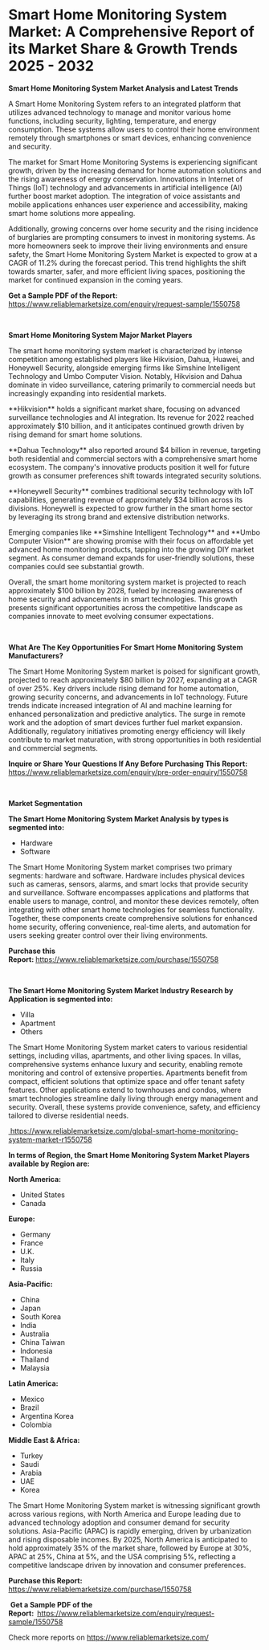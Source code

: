 <p><h1>Smart Home Monitoring System Market: A Comprehensive Report of its Market Share & Growth Trends 2025 - 2032</h1></p><p><strong>Smart Home Monitoring System Market Analysis and Latest Trends</strong></p>
<p><p>A Smart Home Monitoring System refers to an integrated platform that utilizes advanced technology to manage and monitor various home functions, including security, lighting, temperature, and energy consumption. These systems allow users to control their home environment remotely through smartphones or smart devices, enhancing convenience and security. </p><p>The market for Smart Home Monitoring Systems is experiencing significant growth, driven by the increasing demand for home automation solutions and the rising awareness of energy conservation. Innovations in Internet of Things (IoT) technology and advancements in artificial intelligence (AI) further boost market adoption. The integration of voice assistants and mobile applications enhances user experience and accessibility, making smart home solutions more appealing.</p><p>Additionally, growing concerns over home security and the rising incidence of burglaries are prompting consumers to invest in monitoring systems. As more homeowners seek to improve their living environments and ensure safety, the Smart Home Monitoring System Market is expected to grow at a CAGR of 11.2% during the forecast period. This trend highlights the shift towards smarter, safer, and more efficient living spaces, positioning the market for continued expansion in the coming years.</p></p>
<p><strong>Get a Sample PDF of the Report:&nbsp;</strong> <a href="https://www.reliablemarketsize.com/enquiry/request-sample/1550758?utm_campaign=1103&utm_medium=2&utm_source=Github&utm_content=ia&utm_term=06022025&utm_id=smart-home-monitoring-system">https://www.reliablemarketsize.com/enquiry/request-sample/1550758</a></p>
<p>&nbsp;</p>
<p><strong>Smart Home Monitoring System Major Market Players</strong></p>
<p><p>The smart home monitoring system market is characterized by intense competition among established players like Hikvision, Dahua, Huawei, and Honeywell Security, alongside emerging firms like Simshine Intelligent Technology and Umbo Computer Vision. Notably, Hikvision and Dahua dominate in video surveillance, catering primarily to commercial needs but increasingly expanding into residential markets.</p><p>**Hikvision** holds a significant market share, focusing on advanced surveillance technologies and AI integration. Its revenue for 2022 reached approximately $10 billion, and it anticipates continued growth driven by rising demand for smart home solutions.</p><p>**Dahua Technology** also reported around $4 billion in revenue, targeting both residential and commercial sectors with a comprehensive smart home ecosystem. The company's innovative products position it well for future growth as consumer preferences shift towards integrated security solutions.</p><p>**Honeywell Security** combines traditional security technology with IoT capabilities, generating revenue of approximately $34 billion across its divisions. Honeywell is expected to grow further in the smart home sector by leveraging its strong brand and extensive distribution networks.</p><p>Emerging companies like **Simshine Intelligent Technology** and **Umbo Computer Vision** are showing promise with their focus on affordable yet advanced home monitoring products, tapping into the growing DIY market segment. As consumer demand expands for user-friendly solutions, these companies could see substantial growth.</p><p>Overall, the smart home monitoring system market is projected to reach approximately $100 billion by 2028, fueled by increasing awareness of home security and advancements in smart technologies. This growth presents significant opportunities across the competitive landscape as companies innovate to meet evolving consumer expectations.</p></p>
<p>&nbsp;</p>
<p><strong>What Are The Key Opportunities For Smart Home Monitoring System Manufacturers?</strong></p>
<p><p>The Smart Home Monitoring System market is poised for significant growth, projected to reach approximately $80 billion by 2027, expanding at a CAGR of over 25%. Key drivers include rising demand for home automation, growing security concerns, and advancements in IoT technology. Future trends indicate increased integration of AI and machine learning for enhanced personalization and predictive analytics. The surge in remote work and the adoption of smart devices further fuel market expansion. Additionally, regulatory initiatives promoting energy efficiency will likely contribute to market maturation, with strong opportunities in both residential and commercial segments.</p></p>
<p><strong>Inquire or Share Your Questions If Any Before Purchasing This Report:</strong> <a href="https://www.reliablemarketsize.com/enquiry/pre-order-enquiry/1550758?utm_campaign=1103&utm_medium=2&utm_source=Github&utm_content=ia&utm_term=06022025&utm_id=smart-home-monitoring-system">https://www.reliablemarketsize.com/enquiry/pre-order-enquiry/1550758</a></p>
<p>&nbsp;</p>
<p><strong>Market Segmentation</strong></p>
<p><strong>The Smart Home Monitoring System Market Analysis by types is segmented into:</strong></p>
<p><ul><li>Hardware</li><li>Software</li></ul></p>
<p><p>The Smart Home Monitoring System market comprises two primary segments: hardware and software. Hardware includes physical devices such as cameras, sensors, alarms, and smart locks that provide security and surveillance. Software encompasses applications and platforms that enable users to manage, control, and monitor these devices remotely, often integrating with other smart home technologies for seamless functionality. Together, these components create comprehensive solutions for enhanced home security, offering convenience, real-time alerts, and automation for users seeking greater control over their living environments.</p></p>
<p><strong>Purchase this Report:&nbsp;</strong><a href="https://www.reliablemarketsize.com/purchase/1550758?utm_campaign=1103&utm_medium=2&utm_source=Github&utm_content=ia&utm_term=06022025&utm_id=smart-home-monitoring-system">https://www.reliablemarketsize.com/purchase/1550758</a></p>
<p>&nbsp;</p>
<p><strong>The Smart Home Monitoring System Market Industry Research by Application is segmented into:</strong></p>
<p><ul><li>Villa</li><li>Apartment</li><li>Others</li></ul></p>
<p><p>The Smart Home Monitoring System market caters to various residential settings, including villas, apartments, and other living spaces. In villas, comprehensive systems enhance luxury and security, enabling remote monitoring and control of extensive properties. Apartments benefit from compact, efficient solutions that optimize space and offer tenant safety features. Other applications extend to townhouses and condos, where smart technologies streamline daily living through energy management and security. Overall, these systems provide convenience, safety, and efficiency tailored to diverse residential needs.</p></p>
<p><a href="https://www.reliablemarketsize.com/global-smart-home-monitoring-system-market-r1550758?utm_campaign=1103&utm_medium=2&utm_source=Github&utm_content=ia&utm_term=06022025&utm_id=smart-home-monitoring-system">&nbsp;https://www.reliablemarketsize.com/global-smart-home-monitoring-system-market-r1550758</a></p>
<p><strong>In terms of Region, the Smart Home Monitoring System Market Players available by Region are:</strong></p>
<p>
    <p> <strong> North America: </strong>
        <ul>
            <li>United States</li>
            <li>Canada</li>
        </ul>
        </p> 
    <p> <strong> Europe: </strong>
        <ul>
            <li>Germany</li>
            <li>France</li>
            <li>U.K.</li>
            <li>Italy</li>
            <li>Russia</li>
        </ul>
        </p> 
    <p> <strong> Asia-Pacific: </strong>
        <ul>
            <li>China</li>
            <li>Japan</li>
            <li>South Korea</li>
            <li>India</li>
            <li>Australia</li>
            <li>China Taiwan</li>
            <li>Indonesia</li>
            <li>Thailand</li>
            <li>Malaysia</li>
        </ul>
        </p> 
    <p> <strong> Latin America: </strong>
        <ul>
            <li>Mexico</li>
            <li>Brazil</li>
            <li>Argentina Korea</li>
            <li>Colombia</li>
        </ul>
        </p> 
    <p> <strong> Middle East & Africa: </strong>
        <ul>
            <li>Turkey</li>
            <li>Saudi</li>
            <li>Arabia</li>
            <li>UAE</li>
            <li>Korea</li>
        </ul>
    </p>
    </p>
<p><p>The Smart Home Monitoring System market is witnessing significant growth across various regions, with North America and Europe leading due to advanced technology adoption and consumer demand for security solutions. Asia-Pacific (APAC) is rapidly emerging, driven by urbanization and rising disposable incomes. By 2025, North America is anticipated to hold approximately 35% of the market share, followed by Europe at 30%, APAC at 25%, China at 5%, and the USA comprising 5%, reflecting a competitive landscape driven by innovation and consumer preferences.</p></p>
<p><strong>Purchase this Report: </strong><a href="https://www.reliablemarketsize.com/purchase/1550758?utm_campaign=1103&utm_medium=2&utm_source=Github&utm_content=ia&utm_term=06022025&utm_id=smart-home-monitoring-system">https://www.reliablemarketsize.com/purchase/1550758</a></p>
<p>&nbsp;<strong>Get a Sample PDF of the Report:&nbsp;&nbsp;</strong><a href="https://www.reliablemarketsize.com/enquiry/request-sample/1550758?utm_campaign=1103&utm_medium=2&utm_source=Github&utm_content=ia&utm_term=06022025&utm_id=smart-home-monitoring-system">https://www.reliablemarketsize.com/enquiry/request-sample/1550758</a></p>
<p><strong></strong></p>
<p>Check more reports on <a href="https://www.reliablemarketsize.com/?utm_campaign=1103&utm_medium=2&utm_source=Github&utm_content=ia&utm_term=06022025&utm_id=smart-home-monitoring-system">https://www.reliablemarketsize.com/</a></p>